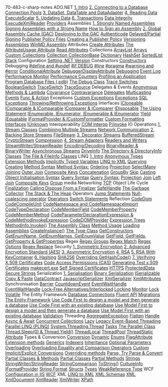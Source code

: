 70-483-c-sharp-notes
ADO.NET
[1\. Intro](ADO.NET/1.%20Intro.md#1-intro)
[2\. Connecting to a Database](ADO.NET/2.%20Connecting%20to%20a%20Database.md#2-connecting-to-a-database)
[Connection Pools](ADO.NET/2.%20Connecting%20to%20a%20Database.md#connection-pools)
[3\. DataSet, DataTable and DataAdapter](ADO.NET/3.%20DataSet%20DataTable%20and%20DataAdapter.md#3-dataset-datatable-and-dataadapter)
[4\. Reading Data](ADO.NET/4.%20Reading%20Data.md#4-reading-data)
[ExecuteScalar](ADO.NET/4.%20Reading%20Data.md#executescalar)
[5\. Updating Data](ADO.NET/5.%20Updating%20Data.md#5-updating-data)
[6\. Transactions](ADO.NET/6.%20Transactions.md#6-transactions)
[Data Integrity](ADO.NET/Data%20Integrity.md#data-integrity)
[ExecudeXmlReader](ADO.NET/ExecudeXmlReader.md#execudexmlreader)
[Providers](ADO.NET/Providers.md#providers)
Assemblies
[1\. Strongly Named Assemblies](Assemblies/1.%20Strongly%20Named%20Assemblies.md#1-strongly-named-assemblies)
[Signing Assemblies with a Strong Name](Assemblies/1.%20Strongly%20Named%20Assemblies.md#signing-assemblies-with-a-strong-name)
[How to Sign an Assembly](Assemblies/1.%20Strongly%20Named%20Assemblies.md#how-to-sign-an-assembly)
[2\. Global Assembly Cache (GAC)](Assemblies/2.%20Global%20Assembly%20Cache%20GAC.md#2-global-assembly-cache-gac)
[Deploying to the GAC](Assemblies/2.%20Global%20Assembly%20Cache%20GAC.md#deploying-to-the-gac)
[Authenticode](Assemblies/Authenticode.md#authenticode)
[Delayed/Partial Signing](Assemblies/DelayedPartial%20Signing.md#delayedpartial-signing)
[Publisher Policy Files](Assemblies/Publisher%20Policy%20Files.md#publisher-policy-files)
[Creating a Publisher Policy](Assemblies/Publisher%20Policy%20Files.md#creating-a-publisher-policy)
[Versioning Assemblies](Assemblies/Versioning%20Assemblies.md#versioning-assemblies)
[WinMD Assembly](Assemblies/WinMD%20Assembly.md#winmd-assembly)
Attributes
[Create Attributes](Attributes/Create%20Attributes.md#create-attributes)
[The AttributeUsage Attribute](Attributes/Create%20Attributes.md#the-attributeusage-attribute)
[Read Attributes](Attributes/Read%20Attributes.md#read-attributes)
Collections
[ArrayList](Collections/ArrayList.md#arraylist)
[Arrays](Collections/Arrays.md#arrays)
[Custom Collections](Collections/Custom%20Collections.md#custom-collections)
[Collection <T>](Collections/Custom%20Collections.md#collection-t)
[CollectionBase](Collections/Custom%20Collections.md#collectionbase)
[Dictionary<T>](Collections/Dictionary-T.md#dictionaryt)
[HashSet](Collections/HashSet.md#hashset)
[SortedList](Collections/SortedList.md#sortedlist)
[Stack](Collections/Stack.md#stack)
Configuration
[Setting .NET Version](Configuration/Setting%20.NET%20Version.md#setting-net-version)
Constructors
[Constructors](Constructors/Constructors.md#constructors)
Debugging
[#define and #undef](Debugging/%23define%20and%20%23undef.md#define-and-undef)
[#if DEBUG](Debugging/%23if%20DEBUG.md#if-debug)
[#line](Debugging/%23line.md#line)
[#pragma](Debugging/%23pragma.md#pragma)
[#warning and #error](Debugging/%23warning%20and%20%23error.md#warning-and-error)
[ConditionalAttribute](Debugging/ConditionalAttribute.md#conditionalattribute)
[DebuggerDisplayAttribute](Debugging/DebuggerDisplayAttribute.md#debuggerdisplayattribute)
[Debugging](Debugging/Debugging.md#debugging)
[Event Log](Debugging/Event%20Log.md#event-log)
[Performance Monitor](Debugging/Performance%20Monitor.md#performance-monitor)
[Performance Counters](Debugging/Performance%20Monitor.md#performance-counters)
[Profiling an Application](Debugging/Profiling%20an%20Application.md#profiling-an-application)
[Program Database Files (.pdb)](Debugging/Program%20Database%20Files%20.pdb.md#program-database-files-pdb)
[The Debug Class](Debugging/The%20Debug%20Class.md#the-debug-class)
[Trace Switches](Debugging/Trace%20Switches.md#trace-switches)
[BooleanSwitch](Debugging/Trace%20Switches.md#booleanswitch)
[TraceSwitch](Debugging/Trace%20Switches.md#traceswitch)
[TraceSource](Debugging/TraceSource.md#tracesource)
Delegates & Events
[Anonymous Methods & Lambda](Delegates%20%26%20Events/Anonymous%20Methods%20%26%20Lambda.md#anonymous-methods-lambda)
[Covariance](Delegates%20%26%20Events/Covariance%20%26%20Contravariance.md#covariance)
[Contravariance](Delegates%20%26%20Events/Covariance%20%26%20Contravariance.md#contravariance)
[Delegates](Delegates%20%26%20Events/Delegates.md#delegates)
[Multicasting](Delegates%20%26%20Events/Delegates.md#multicasting)
[Events](Delegates%20%26%20Events/Events.md#events)
[Func & Action](Delegates%20%26%20Events/Func%20%26%20Action.md#func-action)
Exceptions
[Custom Exceptions](Exceptions/Custom%20Exceptions.md#custom-exceptions)
[Exceptions](Exceptions/Exceptions.md#exceptions)
[SQL Exceptions](Exceptions/SQL%20Exceptions.md#sql-exceptions)
[Throwing/Rethrowing Exceptions](Exceptions/Throwing%20%26%20Rethrowing%20Exceptions.md#throwingrethrowing-exceptions)
Interfaces
[ICloneable](Interfaces/ICloneable.md#icloneable)
[IComparable & IComparable<T>](Interfaces/IComparable%20%26%20IComparable-T.md#icomparable-icomparablet)
[IComparer & IComparer<T>](Interfaces/IComparer%20%26%20IComparer-T.md#icomparer-icomparert)
[IDisposable](Interfaces/IDisposable.md#idisposable)
[The Using Statement](Interfaces/IDisposable.md#the-using-statement)
[IEnumerable, IEnumerator, IEnumerable<T> & IEnumerator<T>](Interfaces/IEnumerable%2C%20IEnumerator%2C%20IEnumerable-T%20%26%20IEnumerator-T.md#ienumerable-ienumerator-ienumerablet-ienumeratort)
[Yield](Interfaces/IEnumerable%2C%20IEnumerator%2C%20IEnumerable-T%20%26%20IEnumerator-T.md#yield)
[IEquatable](Interfaces/IEquatable.md#iequatable)
[IFormatProvider & ICustomFormatter](Interfaces/IFormatProvider%20%26%20ICustomFormatter.md#iformatprovider-icustomformatter)
[Custom Formatting](Interfaces/IFormatProvider%20%26%20ICustomFormatter.md#custom-formatting)
[Interfaces](Interfaces/Interfaces.md#interfaces)
[IUnknown](Interfaces/IUnknown.md#iunknown)
Interoperability
[COM Interop](Interoperability/COM%20Interop.md#com-interop)
[P/invoke](Interoperability/P%20invoke.md#pinvoke)
IO Operations
[1\. Stream Classes](IO%20Operations/1.%20Stream%20Classes.md#1-stream-classes)
[Combining Multiple Streams](IO%20Operations/1.%20Stream%20Classes.md#combining-multiple-streams)
[Network Communication](IO%20Operations/1.%20Stream%20Classes.md#network-communication)
[2\. Backing Store Streams](IO%20Operations/2.%20Backing%20Store%20Streams.md#2-backing-store-streams)
[FileStream](IO%20Operations/2.%20Backing%20Store%20Streams.md#filestream)
[3\. Decorator Streams](IO%20Operations/3.%20Decorator%20Streams.md#3-decorator-streams)
[BufferedStream](IO%20Operations/3.%20Decorator%20Streams.md#bufferedstream)
[CryptoStream](IO%20Operations/3.%20Decorator%20Streams.md#cryptostream)
[Compression](IO%20Operations/3.%20Decorator%20Streams.md#compression)
[4\. Stream Adapters](IO%20Operations/4.%20Stream%20Adapters.md#4-stream-adapters)
[Readers and Writers](IO%20Operations/4.%20Stream%20Adapters.md#readers-and-writers)
[StreamWriter/StreamReader](IO%20Operations/4.%20Stream%20Adapters.md#streamwriterstreamreader)
[Encoding/Decoding](IO%20Operations/4.%20Stream%20Adapters.md#encodingdecoding)
[BinaryReader & BinaryWriter](IO%20Operations/4.%20Stream%20Adapters.md#binaryreader-binarywriter)
[Asynchronous Streams](IO%20Operations/Asynchronous%20Streams.md#asynchronous-streams)
[DriveInfo](IO%20Operations/DriveInfo.md#driveinfo)
[The Directory & DirectoryInfo Classes](IO%20Operations/The%20Directory%20%26%20DirectoryInfo%20Classes.md#the-directory-directoryinfo-classes)
[The File & FileInfo Classes](IO%20Operations/The%20File%20%26%20FileInfo%20Classes.md#the-file-fileinfo-classes)
LINQ
[1\. Intro](LINQ/1.%20Intro.md#1-intro)
[Anonymous Types](LINQ/Anonymous%20Types.md#anonymous-types)
[Extension Methods](LINQ/Extension%20Methods.md#extension-methods)
[Implicitly Typed Variables](LINQ/Implicitly%20Typed%20Variables.md#implicitly-typed-variables)
[LINQ to XML](LINQ/LINQ%20to%20XML.md#linq-to-xml)
[Querying](LINQ/LINQ%20to%20XML.md#querying)
[Creating](LINQ/LINQ%20to%20XML.md#creating)
[Method Syntax](LINQ/Method%20Syntax.md#method-syntax)
[Method Syntax:](LINQ/Method%20Syntax.md#method-syntax)
[Ordering](LINQ/Method%20Syntax.md#ordering)
[Projection](LINQ/Method%20Syntax.md#projection)
[SelectMany](LINQ/Method%20Syntax.md#selectmany)
[Joining](LINQ/Method%20Syntax.md#joining)
[Outer Join](LINQ/Method%20Syntax.md#outer-join)
[Composite Keys](LINQ/Method%20Syntax.md#composite-keys)
[Concatenation](LINQ/Method%20Syntax.md#concatenation)
[GroupBy](LINQ/Method%20Syntax.md#groupby)
[Skip](LINQ/Method%20Syntax.md#skip)
[Casting](LINQ/Method%20Syntax.md#casting)
[Object Initialisation Syntax](LINQ/Object%20Initialisation%20Syntax.md#object-initialisation-syntax)
[Query Syntax](LINQ/Query%20Syntax.md#query-syntax)
[Query Syntax:](LINQ/Query%20Syntax.md#query-syntax)
[Projection](LINQ/Query%20Syntax.md#projection)
[Join](LINQ/Query%20Syntax.md#join)
[Left Join](LINQ/Query%20Syntax.md#left-join)
[Composite Keys](LINQ/Query%20Syntax.md#composite-keys)
[Group](LINQ/Query%20Syntax.md#group)
media
Networking
[TCP](Networking/TCP.md#tcp)
Object Life Cycle
[Finalization](Object%20Life%20Cycle/Finalization.md#finalization)
[Calling Dispose From a Finalizer](Object%20Life%20Cycle/Finalization.md#calling-dispose-from-a-finalizer)
[SafeHandle](Object%20Life%20Cycle/SafeHandle.md#safehandle)
[The Garbage Collector](Object%20Life%20Cycle/The%20Garbage%20Collector.md#the-garbage-collector)
[The Stack & The Heap](Object%20Life%20Cycle/The%20Stack%20%26%20The%20Heap.md#the-stack-the-heap)
Operators
[Jump Statements](Operators/Jump%20Statements.md#jump-statements)
[Null-coalescing operator](Operators/Null-coalescing%20operator.md#nullcoalescing-operator)
[Operators](Operators/Operators.md#operators)
[Switch Statements](Operators/Switch%20Statements.md#switch-statements)
Reflection
[CodeDom](Reflection/CodeDom.md#codedom)
[CodeCompileUnit](Reflection/CodeDom.md#codecompileunit)
[CodeNamespace and CodeNamespaceImport](Reflection/CodeDom.md#codenamespace-and-codenamespaceimport)
[CodeTypeDeclaration](Reflection/CodeDom.md#codetypedeclaration)
[CodeMemberField](Reflection/CodeDom.md#codememberfield)
[CodeMemberProperty](Reflection/CodeDom.md#codememberproperty)
[CodeMemberMethod](Reflection/CodeDom.md#codemembermethod)
[CodeParameterDeclarationExpression & CodeMethodInvokeExpression](Reflection/CodeDom.md#codeparameterdeclarationexpression-codemethodinvokeexpression)
[CodeDOMProvider](Reflection/CodeDom.md#codedomprovider)
[Expression Trees](Reflection/Expression%20Trees.md#expression-trees)
[MethodInfo.Invoke()](Reflection/MethodInfo.Invoke.md#methodinfoinvoke)
[The Assembly Class](Reflection/The%20Assembly%20Class.md#the-assembly-class)
[Method Usage](Reflection/The%20Assembly%20Class.md#method-usage)
[Loading Assemblies](Reflection/The%20Assembly%20Class.md#loading-assemblies)
[CreateInstance()](Reflection/The%20Assembly%20Class.md#createinstance)
[The Type Class](Reflection/The%20Type%20Class.md#the-type-class)
[GetConstructors](Reflection/The%20Type%20Class.md#getconstructors)
[GetEnumName, GetEnumNames, GetEnumValue](Reflection/The%20Type%20Class.md#getenumname-getenumnames-getenumvalue)
[GetField, GetFields, GetProperty & GetProperties](Reflection/The%20Type%20Class.md#getfield-getfields-getproperty-getproperties)
Regex
[Regex Groups](Regex/Regex%20Groups.md#regex-groups)
[Regex Match](Regex/Regex%20Match.md#regex-match)
[Regex Options](Regex/Regex%20Options.md#regex-options)
[Regex Replace](Regex/Regex%20Replace.md#regex-replace)
Security
[1\. Symmetric Encryption](Security/1.%20Symmetric%20Encryption.md#1-symmetric-encryption)
[2\. Advanced Encryption Standard (AES)](Security/2.%20Advanced%20Encryption%20Standard%20%28AES%29.md#2-advanced-encryption-standard-aes)
[3\. Asymmetric Encryption](Security/3.%20Asymmetric%20Encryption.md#3-asymmetric-encryption)
[4\. RSA](Security/4.%20RSA.md#4-rsa)
[5\. RSA With KeyContainer](Security/5.%20RSA%20With%20KeyContainer.md#5-rsa-with-keycontainer)
[6\. Hashing](Security/6.%20Hashing.md#6-hashing)
[SHA256](Security/6.%20Hashing.md#sha256)
[Overriding GetHashCode()](Security/6.%20Hashing.md#overriding-gethashcode)
[7\. Verifying X.509 Certificates](Security/7.%20Verifying%20X.509%20Certificates.md#7-verifying-x509-certificates)
[Code Access Permissions (CAS)](Security/Code%20Access%20Permissions%20%28CAS%29.md#code-access-permissions-cas)
[Generating Test x.509 Certificates](Security/Generating%20Test%20x.509%20Certificates.md#generating-test-x509-certificates)
[makecert.exe](Security/Generating%20Test%20x.509%20Certificates.md#makecertexe)
[Self Signed Certificates](Security/Generating%20Test%20x.509%20Certificates.md#self-signed-certificates)
[HTTPS](Security/HTTPS.md#https)
[ProtectedData](Security/ProtectedData.md#protecteddata)
[Secure Strings](Security/Secure%20Strings.md#secure-strings)
Serialization
[1\. Serialisation](Serialization/1.%20Serialisation.md#1-serialisation)
[Binary Serialization](Serialization/Binary%20Serialization.md#binary-serialization)
[ISerializable](Serialization/Binary%20Serialization.md#iserializable)
[Copy & Paste](Serialization/Copy%20%26%20Paste.md#copy-paste)
[DataContract](Serialization/DataContract.md#datacontract)
[JavascriptSerializer](Serialization/JavascriptSerializer.md#javascriptserializer)
[XmlSerializer](Serialization/XmlSerializer.md#xmlserializer)
[XmlAttributes](Serialization/XmlSerializer.md#xmlattributes)
Synchronisation
[Barrier](Synchronisation/Barrier.md#barrier)
[CountdownEvent](Synchronisation/CountdownEvent.md#countdownevent)
[EventWaitHandle](Synchronisation/EventWaitHandle.md#eventwaithandle)
[EventWaitHandle](Synchronisation/EventWaitHandle.md#eventwaithandle)
[Lock-Free Alternatives/Interlocked](Synchronisation/Lock-Free%20Alternatives%20%26%20Interlocked.md#lockfree-alternativesinterlocked)
[Locking](Synchronisation/Locking.md#locking)
[Monitor](Synchronisation/Locking.md#monitor)
[Lock](Synchronisation/Locking.md#lock)
[Volatile](Synchronisation/Volatile.md#volatile)
The Entity Framework
[Database Connections](The%20Entity%20Framework/Database%20Connections.md#database-connections)
[Fluent API](The%20Entity%20Framework/Fluent%20API.md#fluent-api)
[Migrations](The%20Entity%20Framework/Migrations.md#migrations)
[The Entity Framework](The%20Entity%20Framework/The%20Entity%20Framework.md#the-entity-framework)
[Use Code First to design a model and then generate a database](The%20Entity%20Framework/Use%20Code%20First%20to%20design%20a%20model%20and%20then%20generate%20a%20database.md#use-code-first-to-design-a-model-and-then-generate-a-database)
[Use Code First with an existing database](The%20Entity%20Framework/Use%20Code%20First%20with%20an%20existing%20database.md#use-code-first-with-an-existing-database)
[Use Model First to design a model and then generate a database](The%20Entity%20Framework/Use%20Model%20First%20to%20design%20a%20model%20and%20then%20generate%20a%20database.md#use-model-first-to-design-a-model-and-then-generate-a-database)
[Use Model First with an existing database](The%20Entity%20Framework/Use%20Model%20First%20with%20an%20existing%20database.md#use-model-first-with-an-existing-database)
[Validation](The%20Entity%20Framework/Validation.md#validation)
Threading
[AggregateException](Threading/AggregateException.md#aggregateexception)
[Flatten](Threading/AggregateException.md#flatten)
[Handle](Threading/AggregateException.md#handle)
[Async & Await](Threading/Async%20%26%20Await.md#async-await)
[Concurrent Collections](Threading/Concurrent%20Collections.md#concurrent-collections)
[Lazy<T>](Threading/Lazy-T.md#lazyt)
[Legacy Event-Based Threading](Threading/Legacy%20Event-Based%20Threading.md#legacy-eventbased-threading)
[Parallel LINQ (PLINQ)](Threading/Parallel%20LINQ%20%28PLINQ%29.md#parallel-linq-plinq)
[System.Threading.Thread](Threading/System.Threading.Thread.md#systemthreadingthread)
[Tasks](Threading/Tasks.md#tasks)
[The Parallel Class](Threading/The%20Parallel%20Class.md#the-parallel-class)
[Thread.Sleep(0) & Thread.Yield()](Threading/Thread.Sleep%280%29%20%26%20Thread.Yield%28%29.md#threadsleep0-threadyield)
[ThreadLocal<T>](Threading/ThreadLocal-T.md#threadlocalt)
[ThreadPool](Threading/ThreadPool.md#threadpool)
[ThreadStatic Attribute](Threading/ThreadStatic%20Attribute.md#threadstatic-attribute)
Types & Conversion
[Conversion](Types%20%26%20Conversion/Conversion.md#conversion)
[Dynamic](Types%20%26%20Conversion/Dynamic.md#dynamic)
[Enums](Types%20%26%20Conversion/Enums.md#enums)
[FlagAttribute](Types%20%26%20Conversion/Enums.md#flagattribute)
[Extension methods](Types%20%26%20Conversion/Extension%20methods.md#extension-methods)
[Generics](Types%20%26%20Conversion/Generics.md#generics)
[Indexers](Types%20%26%20Conversion/Indexers.md#indexers)
[Inheritance](Types%20%26%20Conversion/Inheritance.md#inheritance)
[Optional Parameters](Types%20%26%20Conversion/Optional%20Parameters.md#optional-parameters)
[Overloading](Types%20%26%20Conversion/Overloading.md#overloading)
[Overloading Equality and Comparison Operators](Types%20%26%20Conversion/Overloading.md#overloading-equality-and-comparison-operators)
[Custom Implicit/Explicit Conversions](Types%20%26%20Conversion/Overloading.md#custom-implicitexplicit-conversions)
[Overriding methods](Types%20%26%20Conversion/Overriding%20methods.md#overriding-methods)
[Parse, Try Parse & Convert](Types%20%26%20Conversion/Parse%2C%20Try%20Parse%20%26%20Convert.md#parse-try-parse-convert)
[Partial Classes & Methods](Types%20%26%20Conversion/Partial%20Classes%20%26%20Methods.md#partial-classes-methods)
[Partial Classes](Types%20%26%20Conversion/Partial%20Classes%20%26%20Methods.md#partial-classes)
[Partial Methods](Types%20%26%20Conversion/Partial%20Classes%20%26%20Methods.md#partial-methods)
[Strings](Types%20%26%20Conversion/Strings.md#strings)
[StringWriter/StringReader](Types%20%26%20Conversion/Strings.md#stringwriterstringreader)
[StringComparison](Types%20%26%20Conversion/Strings.md#stringcomparison)
[ToString()](Types%20%26%20Conversion/Strings.md#tostring)
[CultureInfo](Types%20%26%20Conversion/Strings.md#cultureinfo)
[IFormatProvider](Types%20%26%20Conversion/Strings.md#iformatprovider)
[String.Format](Types%20%26%20Conversion/Strings.md#stringformat)
[Structs](Types%20%26%20Conversion/Structs.md#structs)
[Types](Types%20%26%20Conversion/Types.md#types)
[WeakReference Type](Types%20%26%20Conversion/WeakReference%20Type.md#weakreference-type)
WCF
[Configuration in IIS](WCF/Configuration%20in%20IIS.md#configuration-in-iis)
[WCF](WCF/WCF.md#wcf)
XML
[LINQ to XML](XML/LINQ%20to%20XML.md#linq-to-xml)
[XML Schemas](XML/XML%20Schemas.md#xml-schemas)
[XML](XML/XML.md#xml)
[XmlDocument](XML/XmlDocument.md#xmldocument)
[XmlReader](XML/XmlReader.md#xmlreader)
[XmlWriter](XML/XmlWriter.md#xmlwriter)
[XPath](XML/XPath.md#xpath)
